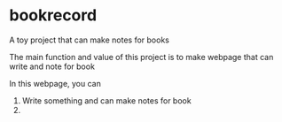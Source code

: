 # bookrecord
A toy project that can make notes for books

The main function and value of this project is to make webpage that can write and note for book

In this webpage, you can

1) Write something and can make notes for book
2) 
